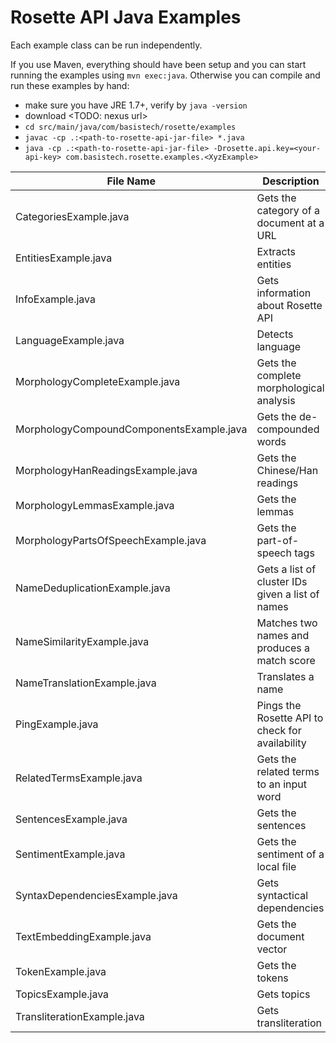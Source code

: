 Rosette API Java Examples
=========================

Each example class can be run independently.

If you use Maven, everything should have been setup and you can start running the examples using `mvn exec:java`.
Otherwise you can compile and run these examples by hand:

- make sure you have JRE 1.7+, verify by `java -version`
- download <TODO: nexus url>
- `cd src/main/java/com/basistech/rosette/examples`
- `javac -cp .:<path-to-rosette-api-jar-file> *.java`
- `java -cp .:<path-to-rosette-api-jar-file> -Drosette.api.key=<your-api-key> com.basistech.rosette.examples.<XyzExample>`
 
| File Name                                   | Description
| -------------                               |------------- 
| CategoriesExample.java                      | Gets the category of a document at a URL
| EntitiesExample.java                        | Extracts entities
| InfoExample.java                            | Gets information about Rosette API
| LanguageExample.java                        | Detects language
| MorphologyCompleteExample.java              | Gets the complete morphological analysis
| MorphologyCompoundComponentsExample.java    | Gets the de-compounded words
| MorphologyHanReadingsExample.java           | Gets the Chinese/Han readings
| MorphologyLemmasExample.java                | Gets the lemmas
| MorphologyPartsOfSpeechExample.java         | Gets the part-of-speech tags
| NameDeduplicationExample.java               | Gets a list of cluster IDs given a list of names
| NameSimilarityExample.java                  | Matches two names and produces a match score
| NameTranslationExample.java                 | Translates a name
| PingExample.java                            | Pings the Rosette API to check for availability
| RelatedTermsExample.java                    | Gets the related terms to an input word
| SentencesExample.java                       | Gets the sentences
| SentimentExample.java                       | Gets the sentiment of a local file
| SyntaxDependenciesExample.java              | Gets syntactical dependencies
| TextEmbeddingExample.java                   | Gets the document vector
| TokenExample.java                           | Gets the tokens
| TopicsExample.java                          | Gets topics
| TransliterationExample.java                 | Gets transliteration
